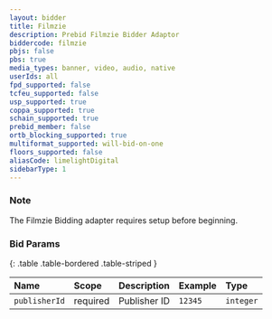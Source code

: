 ```yaml
---
layout: bidder
title: Filmzie
description: Prebid Filmzie Bidder Adaptor
biddercode: filmzie
pbjs: false
pbs: true
media_types: banner, video, audio, native
userIds: all
fpd_supported: false
tcfeu_supported: false
usp_supported: true
coppa_supported: true
schain_supported: true
prebid_member: false
ortb_blocking_supported: true
multiformat_supported: will-bid-on-one
floors_supported: false
aliasCode: limelightDigital
sidebarType: 1
---
```


### Note

The Filmzie Bidding adapter requires setup before beginning.

### Bid Params

{: .table .table-bordered .table-striped }

| Name          | Scope    | Description           | Example              | Type      |
|:--------------|:---------|:----------------------|:---------------------|:----------|
| `publisherId` | required | Publisher ID          | `12345`              | `integer` |
